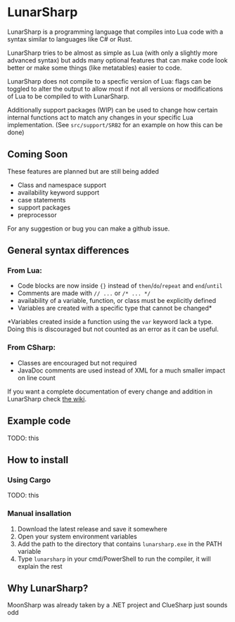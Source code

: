 # LunarSharp

LunarSharp is a programming language that compiles into Lua code with a syntax similar to languages like C# or Rust.

LunarSharp tries to be almost as simple as Lua (with only a slightly more advanced syntax) but adds many optional features that can make code look better or make some things (like metatables) easier to code.

LunarSharp does not compile to a specfic version of Lua: flags can be toggled to alter the output to allow most if not all versions or modifications of Lua to be compiled to with LunarSharp.

Additionally support packages (WIP) can be used to change how certain internal functions act to match any changes in your specific Lua implementation. (See `src/support/SRB2` for an example on how this can be done)

## Coming Soon
These features are planned but are still being added
- Class and namespace support
- availability keyword support
- case statements
- support packages
- preprocessor

For any suggestion or bug you can make a github issue.

## General syntax differences
### From Lua:
- Code blocks are now inside `{}` instead of `then`/`do`/`repeat` and `end`/`until`
- Comments are made with `// ...` or `/* ... */`
- availability of a variable, function, or class must be explicitly defined
- Variables are created with a specific type that cannot be changed*

\*Variables created inside a function using the `var` keyword lack a type. Doing this is discouraged but not counted as an error as it can be useful.

### From CSharp:
- Classes are encouraged but not required
- JavaDoc comments are used instead of XML for a much smaller impact on line count

If you want a complete documentation of every change and addition in LunarSharp check [the wiki](https://github.com/ClueLang/Clue/wiki).

## Example code
TODO: this

## How to install

### Using Cargo
TODO: this

### Manual insallation
1. Download the latest release and save it somewhere
2. Open your system environment variables
3. Add the path to the directory that contains `lunarsharp.exe` in the PATH variable
4. Type `lunarsharp` in your cmd/PowerShell to run the compiler, it will explain the rest

## Why LunarSharp?
MoonSharp was already taken by a .NET project and ClueSharp just sounds odd
